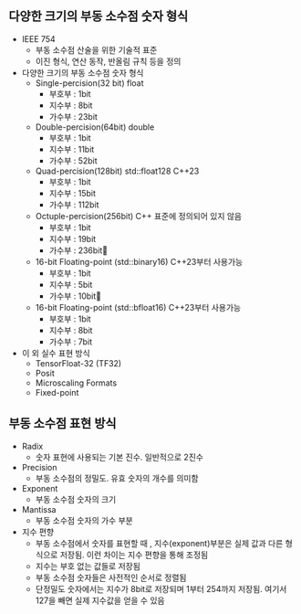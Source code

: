 ## 다양한 크기의 부동 소수점 숫자 형식
- IEEE 754
	- 부동 소수점 산술을 위한 기술적 표준
	- 이진 형식, 연산 동작, 반올림 규칙 등을 정의
- 다양한 크기의 부동 소수점 숫자 형식
	- Single-percision(32 bit) float
		- 부호부 : 1bit
		- 지수부 : 8bit
		- 가수부 : 23bit
	- Double-percision(64bit) double
		- 부호부 : 1bit
		- 지수부 : 11bit
		- 가수부 : 52bit
	- Quad-percision(128bit) std::float128 C++23
		- 부호부 : 1bit
		- 지수부 : 15bit
		- 가수부 : 112bit
	- Octuple-percision(256bit) C++ 표준에 정의되어 있지 않음
		- 부호부 : 1bit
		- 지수부 : 19bit
		- 가수부 : 236bit
	- 16-bit Floating-point (std::binary16) C++23부터 사용가능
		- 부호부 : 1bit
		- 지수부 : 5bit
		- 가수부 : 10bit
	-  16-bit Floating-point (std::bfloat16) C++23부터 사용가능
		- 부호부 : 1bit
		- 지수부 : 8bit
		- 가수부 : 7bit
- 이 외 실수 표현 방식
	- TensorFloat-32 (TF32)
	- Posit
	- Microscaling Formats
	- Fixed-point
## 부동 소수점 표현 방식
- Radix
	- 숫자 표현에 사용되는 기본 진수. 일반적으로 2진수
- Precision
	- 부동 소수점의 정밀도. 유효 숫자의 개수를 의미함
- Exponent
	- 부동 소수점 숫자의 크기
- Mantissa
	- 부동 소수점 숫자의 가수 부분
- 지수 편향
	- 부동 소수점에서 숫자를 표현할 때 , 지수(exponent)부분은 실제 값과 다른 형식으로 저장됨. 이런 차이는 지수 편향을 통해 조정됨
	- 지수는 부호 없는 값들로 저장됨
	- 부동 소수점 숫자들은 사전적인 순서로 정렬됨
	- 단정밀도 숫자에서는 지수가 8bit로 저장되며 1부터 254까지 저장됨. 여기서 127을 빼면 실제 지수값을 얻을 수 있음